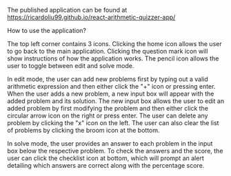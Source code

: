 The published application can be found at https://ricardoliu99.github.io/react-arithmetic-quizzer-app/


How to use the application?  


The top left corner contains 3 icons. Clicking the home icon allows the user to go back to the main application. Clicking the question mark icon will show instructions of how the application works. The pencil icon allows the user to toggle between edit and solve mode.  


In edit mode, the user can add new problems first by typing out a valid arithmetic expression and then either click the "+" icon or pressing enter. When the user adds a new problem, a new input box will appear with the added problem and its solution. The new input box allows the user to edit an added problem by first modifying the problem and then either click the circular arrow icon on the right or press enter. The user can delete any problem by clicking the "x" icon on the left. The user can also clear the list of problems by clicking the broom icon at the bottom.  


In solve mode, the user provides an answer to each problem in the input box below the respective problem. To check the answers and the score, the user can click the checklist icon at bottom, which will prompt an alert detailing which answers are correct along with the percentage score.
